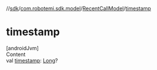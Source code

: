 //[sdk](../../../index.md)/[com.robotemi.sdk.model](../index.md)/[RecentCallModel](index.md)/[timestamp](timestamp.md)



# timestamp  
[androidJvm]  
Content  
val [timestamp](timestamp.md): [Long](https://kotlinlang.org/api/latest/jvm/stdlib/kotlin/-long/index.html)?  




